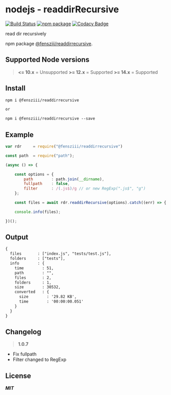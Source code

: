 # nodejs - readdirRecursive

[![Build Status](https://travis-ci.com/fensziii/readdirRecursive.svg?branch=master)](https://travis-ci.com/github/fensziii/readdirRecursive)
[![npm package](https://img.shields.io/badge/npm%20package-1.0.6-brightgreen)](https://www.npmjs.com/package/@fensziii/readdirrecursive)
[![Codacy Badge](https://app.codacy.com/project/badge/Grade/30f80acc184a4bd3af4a870ca92d36da)](https://www.codacy.com/manual/fensziii/readdirRecursive?utm_source=github.com&amp;utm_medium=referral&amp;utm_content=fensziii/readdirRecursive&amp;utm_campaign=Badge_Grade)

read dir recursively

npm package [@fensziii/readdirrecursive](https://www.npmjs.com/package/@fensziii/readdirrecursive).

## Supported Node versions

>**<= 10.x** = Unsupported
>**>= 12.x** = Supported
>**>= 14.x** = Supported

## Install
```txt
npm i @fensziii/readdirrecursive

or

npm i @fensziii/readdirrecursive --save
```

## Example
```js
var rdr     = require("@fensziii/readdirrecursive")

const path  = require("path");

(async () => {

    const options = {
        path        : path.join(__dirname),
        fullpath    : false,
        filter      : /(.js$)/g // or new RegExp(".js$", "g")
    };

    const files = await rdr.readdirRecursive(options).catch((err) => { console.error(err); });

    console.info(files);

})();
```

## Output
```txt
{
  files       : ["index.js", "tests/test.js"],
  folders     : ["tests"],
  info        : {
    time        : 51,
    path        : "",
    files       : 2,
    folders     : 1,
    size        : 30532,
    converted   : {
      size        : '29.82 KB',
      time        : '00:00:00.051'
    }
  }
}
```
## Changelog

> **1.0.7**
+ Fix fullpath
+ Filter changed to RegExp

## License

***MIT***